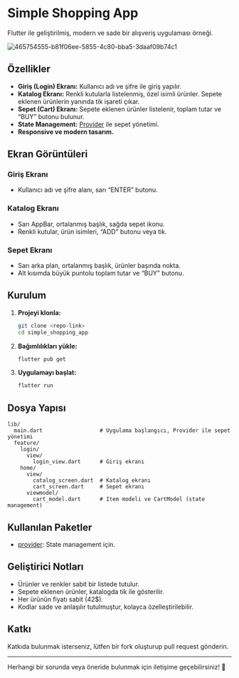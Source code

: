 # Simple Shopping App

Flutter ile geliştirilmiş, modern ve sade bir alışveriş uygulaması örneği.

![465754555-b81f06ee-5855-4c80-bba5-3daaf09b74c1](https://github.com/user-attachments/assets/5f810f07-c574-4d5a-9681-7cf092c77bd7)




## Özellikler
- **Giriş (Login) Ekranı:** Kullanıcı adı ve şifre ile giriş yapılır.
- **Katalog Ekranı:** Renkli kutularla listelenmiş, özel isimli ürünler. Sepete eklenen ürünlerin yanında tik işareti çıkar.
- **Sepet (Cart) Ekranı:** Sepete eklenen ürünler listelenir, toplam tutar ve “BUY” butonu bulunur.
- **State Management:** [Provider](https://pub.dev/packages/provider) ile sepet yönetimi.
- **Responsive ve modern tasarım.**

## Ekran Görüntüleri

### Giriş Ekranı
- Kullanıcı adı ve şifre alanı, sarı “ENTER” butonu.

### Katalog Ekranı
- Sarı AppBar, ortalanmış başlık, sağda sepet ikonu.
- Renkli kutular, ürün isimleri, “ADD” butonu veya tik.

### Sepet Ekranı
- Sarı arka plan, ortalanmış başlık, ürünler başında nokta.
- Alt kısımda büyük puntolu toplam tutar ve “BUY” butonu.

## Kurulum

1. **Projeyi klonla:**
   ```sh
   git clone <repo-link>
   cd simple_shopping_app
   ```

2. **Bağımlılıkları yükle:**
   ```sh
   flutter pub get
   ```

3. **Uygulamayı başlat:**
   ```sh
   flutter run
   ```

## Dosya Yapısı

```
lib/
  main.dart                  # Uygulama başlangıcı, Provider ile sepet yönetimi
  feature/
    login/
      view/
        login_view.dart      # Giriş ekranı
    home/
      view/
        catalog_screen.dart  # Katalog ekranı
        cart_screen.dart     # Sepet ekranı
      viewmodel/
        cart_model.dart      # Item modeli ve CartModel (state management)
```

## Kullanılan Paketler
- [provider](https://pub.dev/packages/provider): State management için.

## Geliştirici Notları
- Ürünler ve renkler sabit bir listede tutulur.
- Sepete eklenen ürünler, katalogda tik ile gösterilir.
- Her ürünün fiyatı sabit (42$).
- Kodlar sade ve anlaşılır tutulmuştur, kolayca özelleştirilebilir.

## Katkı
Katkıda bulunmak isterseniz, lütfen bir fork oluşturup pull request gönderin.

---

Herhangi bir sorunda veya öneride bulunmak için iletişime geçebilirsiniz! 🚀
